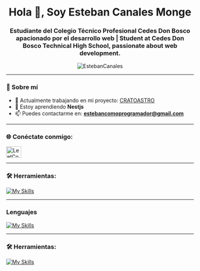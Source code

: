 <h1 align="center">Hola 👋, Soy Esteban Canales Monge</h1>
<h3 align="center">Estudiante del Colegio Técnico Profesional Cedes Don Bosco apacionado por el desarrollo web | Student at Cedes Don Bosco Technical High School, passionate about web development.</h3>

<p align="center">
  <img src="https://github-readme-stats.vercel.app/api?username=EstebanCanales&show_icons=true&locale=es" alt="EstebanCanales" />
</p>

---

### 🚀 Sobre mí

- 🔭 Actualmente trabajando en mi proyecto: [CRATOASTRO](https://github.com/EstebanCanales/CRATOASTRO)
- 🌱 Estoy aprendiendo **Nestjs** 
- 📫 Puedes contactarme en: **estebancomoprogramador@gmail.com**

---

### 🌐 Conéctate conmigo:

<p align="left">
  <a href="https://leetcode.com/estebancanales/" target="blank">
    <img align="center" src="https://raw.githubusercontent.com/rahuldkjain/github-profile-readme-generator/master/src/images/icons/Social/leet-code.svg" alt="LeetCode de Esteban Canales Monge" height="30" width="40" />
  </a>
</p>

---

### 🛠️ Herramientas:
[![My Skills](https://skillicons.dev/icons?i=neovim,arch,ubuntu,debian,github,figma,vercel)](https://skillicons.dev)

---


### Lenguajes
[![My Skills](https://skillicons.dev/icons?i=js,ts,bash,php,lua,figma,arduino)](https://skillicons.dev)

---
### 🛠️ Herramientas:

<p align="left">
  
[![My Skills](https://skillicons.dev/icons?i=express,nodejs,mongodb,nextjs,react,tailwind,astro,linux,npm,bun,vite)](https://skillicons.dev)

</p>
